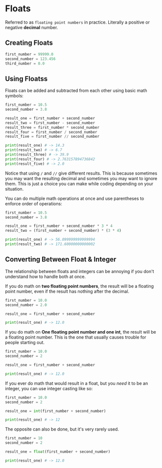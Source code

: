 # Floats

Referred to as `floating point numbers` in practice. Literally a positive or negative **decimal** number.

## Creating Floats

```python
first_number = 99999.0
second_number = 123.456
third_number = 0.0
```

## Using Floatss

Floats can be added and subtracted from each other using basic math symbols:

```python
first_number = 10.5
second_number = 3.8

result_one = first_number + second_number
result_two = first_number - second_number
result_three = first_number * second_number
result_four = first_number / second_number
result_five = first_number // second_number

print(result_one) # -> 14.3
print(result_two) # -> 6.7
print(result_three) # -> 39.9
print(result_four) # -> 2.763157894736842
print(result_five) # -> 2.0
```

Notice that using `/` and `//` give different results. This is because sometimes you may want the resulting decimal and sometimes you may want to ignore them. This is just a choice you can make while coding depending on your situation. 

You can do multiple math operations at once and use parentheses to enforce order of operations:

```python
first_number = 10.5
second_number = 3.8

result_one = first_number + second_number * 3 * 4
result_two = (first_number + second_number) * (3 * 4)

print(result_one) # -> 56.099999999999994
print(result_two) # -> 171.60000000000002
```

## Converting Between Float & Integer

The relationship between floats and integers can be annoying if you don't understand how to handle both at once.

If you do math on **two floating point numbers**, the result will be a floating point number, even if the result has nothing after the decimal.

```python
first_number = 10.0
second_number = 2.0

result_one = first_number + second_number 

print(result_one) # -> 12.0
```

If you do math on **One floating point number and one int**, the result will be a floating point number. This is the one that usually causes trouble for people starting out. 

```python
first_number = 10.0
second_number = 2

result_one = first_number + second_number 

print(result_one) # -> 12.0
```

If you ever do math that would result in a float, but you *need* it to be an integer, you can use integer casting like so:

```python
first_number = 10.0
second_number = 2

result_one = int(first_number + second_number)

print(result_one) # -> 12
```

The opposite can also be done, but it's very rarely used.

```python
first_number = 10
second_number = 2

result_one = float(first_number + second_number)

print(result_one) # -> 12.0
```